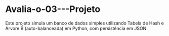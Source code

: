 # Avalia-o-03---Projeto
Este projeto simula um banco de dados simples utilizando Tabela de Hash e Árvore B (auto-balanceada) em Python, com persistência em JSON.

